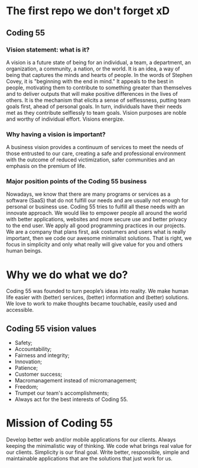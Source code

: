 # The first repo we don't forget xD

## Coding 55

### Vision statement: what is it?
A vision is a future state of being for an individual, a team, a department, an organization, a community, a nation, or the world. It is an idea, a way of being that captures the minds and hearts of people. In the words of Stephen Covey, it is "beginning with the end in mind." It appeals to the best in people, motivating them to contribute to something greater than themselves and to deliver outputs that will make positive differences in the lives of others. It is the mechanism that elicits a sense of selflessness, putting team goals first, ahead of personal goals. In turn, individuals have their needs met as they contribute selflessly to team goals. Vision purposes are noble and worthy of individual effort. Visions energize.

### Why having a vision is important?
A business vision provides a continuum of services to meet the needs of those entrusted to our care, creating a safe and professional environment with the outcome of reduced victimization, safer communities and an emphasis on the premium of life.

### Major position points of the Coding 55 business
Nowadays, we know that there are many programs or services as a software (SaaS) that do not fulfill our needs and are usually not enough for personal or business use. Coding 55 tries to fulfill all these needs with an innovate approach. We would like to empower people all around the world with better applications, websites and more secure use and better privacy to the end user.
We apply all good programming practices in our projects.
We are a company that plans first, ask costumers and users what is really important, then we code our awesome minimalist solutions. That is right, we focus in simplicity and only what really will give value for you and others human beings.

# Why we do what we do?
Coding 55 was founded to turn people’s ideas into reality. We make human life easier with (better) services, (better) information and (better) solutions. We love to work to make thoughts became touchable, easily used and accessible.

## Coding 55 vision values

- Safety;
- Accountability;
- Fairness and integrity;
- Innovation;
- Patience;
- Customer success;
- Macromanagement instead of micromanagement;
- Freedom;
- Trumpet our team's accomplishments;
- Always act for the best interests of Coding 55.

# Mission of Coding 55
Develop better web and/or mobile applications for our clients. Always keeping the minimalistic way of thinking. We code what brings real value for our clients. Simplicity is our final goal. Write better, responsible, simple and maintainable applications that are the solutions that just work for us.
